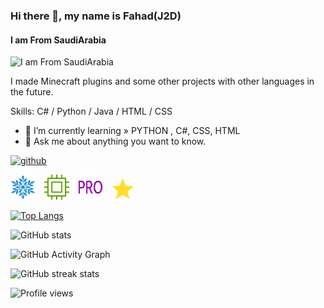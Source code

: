 ### Hi there 👋, my name is Fahad(J2D)
#### I am From SaudiArabia
![I am From SaudiArabia](https://i.postimg.cc/XNRTDCd0/Untitled.png)

I made Minecraft plugins and some other projects with other languages in the future.

Skills: C# / Python / Java / HTML / CSS

- 🌱 I’m currently learning » PYTHON , C#, CSS, HTML 
- 💬 Ask me about anything you want to know. 


[<img src='https://cdn.jsdelivr.net/npm/simple-icons@3.0.1/icons/github.svg' alt='github' height='40'>](https://github.com/TheRealJ2D)  

<a href='https://archiveprogram.github.com/'><img src='https://raw.githubusercontent.com/acervenky/animated-github-badges/master/assets/acbadge.gif' width='40' height='40'></a> <a href='https://docs.github.com/en/developers'><img src='https://raw.githubusercontent.com/acervenky/animated-github-badges/master/assets/devbadge.gif' width='40' height='40'></a> <a href='https://github.com/pricing'><img src='https://raw.githubusercontent.com/acervenky/animated-github-badges/master/assets/pro.gif' width='40' height='40'></a> <a href='https://stars.github.com/'><img src='https://raw.githubusercontent.com/acervenky/animated-github-badges/master/assets/starbadge.gif' width='35' height='35'></a> 

[![Top Langs](https://github-readme-stats.vercel.app/api/top-langs/?username=TheRealJ2D)](https://github.com/anuraghazra/github-readme-stats)

![GitHub stats](https://github-readme-stats.vercel.app/api?username=TheRealJ2D&show_icons=true&count_private=true)  

![GitHub Activity Graph](https://activity-graph.herokuapp.com/graph?username=TheRealJ2D)  

![GitHub streak stats](https://github-readme-streak-stats.herokuapp.com/?user=TheRealJ2D)  

![Profile views](https://gpvc.arturio.dev/TheRealJ2D)  

